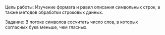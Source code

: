 Цель работы: Изучение формата и равил описания символьных строк, а также методов обработки строковых данных.

Задание: В потоке символов сосчитать число слов, в которых согласных букв меньше, чем гласных.
